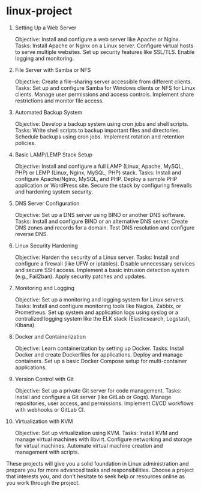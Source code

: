 # linux-project
1. Setting Up a Web Server

    Objective: Install and configure a web server like Apache or Nginx.
    Tasks:
        Install Apache or Nginx on a Linux server.
        Configure virtual hosts to serve multiple websites.
        Set up security features like SSL/TLS.
        Enable logging and monitoring.

2. File Server with Samba or NFS

    Objective: Create a file-sharing server accessible from different clients.
    Tasks:
        Set up and configure Samba for Windows clients or NFS for Linux clients.
        Manage user permissions and access controls.
        Implement share restrictions and monitor file access.

3. Automated Backup System

    Objective: Develop a backup system using cron jobs and shell scripts.
    Tasks:
        Write shell scripts to backup important files and directories.
        Schedule backups using cron jobs.
        Implement rotation and retention policies.

4. Basic LAMP/LEMP Stack Setup

    Objective: Install and configure a full LAMP (Linux, Apache, MySQL, PHP) or LEMP (Linux, Nginx, MySQL, PHP) stack.
    Tasks:
        Install and configure Apache/Nginx, MySQL, and PHP.
        Deploy a sample PHP application or WordPress site.
        Secure the stack by configuring firewalls and hardening system security.

5. DNS Server Configuration

    Objective: Set up a DNS server using BIND or another DNS software.
    Tasks:
        Install and configure BIND or an alternative DNS server.
        Create DNS zones and records for a domain.
        Test DNS resolution and configure reverse DNS.

6. Linux Security Hardening

    Objective: Harden the security of a Linux server.
    Tasks:
        Install and configure a firewall (like UFW or iptables).
        Disable unnecessary services and secure SSH access.
        Implement a basic intrusion detection system (e.g., Fail2ban).
        Apply security patches and updates.

7. Monitoring and Logging

    Objective: Set up a monitoring and logging system for Linux servers.
    Tasks:
        Install and configure monitoring tools like Nagios, Zabbix, or Prometheus.
        Set up system and application logs using syslog or a centralized logging system like the ELK stack (Elasticsearch, Logstash, Kibana).

8. Docker and Containerization

    Objective: Learn containerization by setting up Docker.
    Tasks:
        Install Docker and create Dockerfiles for applications.
        Deploy and manage containers.
        Set up a basic Docker Compose setup for multi-container applications.

9. Version Control with Git

    Objective: Set up a private Git server for code management.
    Tasks:
        Install and configure a Git server (like GitLab or Gogs).
        Manage repositories, user access, and permissions.
        Implement CI/CD workflows with webhooks or GitLab CI.

10. Virtualization with KVM

    Objective: Set up virtualization using KVM.
    Tasks:
        Install KVM and manage virtual machines with libvirt.
        Configure networking and storage for virtual machines.
        Automate virtual machine creation and management with scripts.

These projects will give you a solid foundation in Linux administration and prepare you for more advanced tasks and responsibilities. Choose a project that interests you, and don't hesitate to seek help or resources online as you work through the project.

